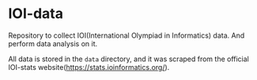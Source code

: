 # IOI-data
 
Repository to collect IOI(International Olympiad in Informatics) data.
And perform data analysis on it.

All data is stored in the `data` directory, and it was scraped from the official IOI-stats website(https://stats.ioinformatics.org/).

